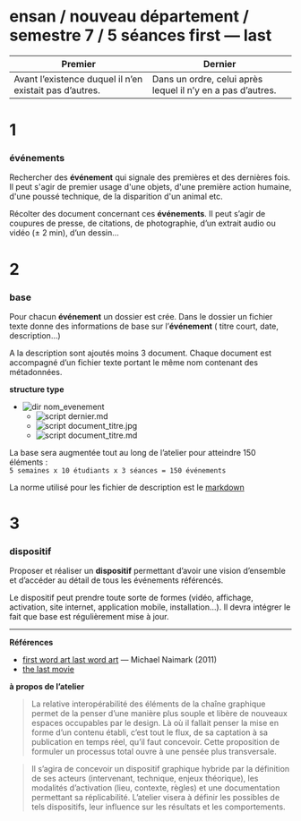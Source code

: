ensan / nouveau département / semestre 7 / 5 séances
first — last
==========


|     Premier                                            | Dernier                                                     |
| ------------------------------------------------------ | ----------------------------------------------------------- |
| Avant l’existence duquel il n’en existait pas d’autres.| Dans un ordre, celui après lequel il n’y en a pas d’autres. |


# 1
### événements
Rechercher des **événement** qui signale des premières et des dernières fois. Il peut s'agir de premier usage d'une objets, d'une première action humaine, d'une poussé technique, de la disparition d'un animal etc.

Récolter des document concernant ces **événements**. Il peut s’agir de coupures de presse, de citations, de photographie, d’un extrait audio ou vidéo (± 2 min), d’un dessin… 

# 2
### base
Pour chacun **événement** un dossier est crée. Dans le dossier un fichier texte donne des informations de base sur l’**événement** ( titre court, date, description…) 

A la description sont ajoutés moins 3 document. Chaque document est accompagné d’un fichier texte portant le même nom contenant des métadonnées.

**structure type**
- ![dir](http://www.apache.org/icons/dir.gif) nom_evenement
  - ![script](http://www.apache.org/icons/script.gif) dernier.md
  - ![script](http://www.apache.org/icons/image2.gif) document_titre.jpg
  - ![script](http://www.apache.org/icons/script.gif) document_titre.md

La base sera augmentée tout au long de l’atelier pour atteindre 150 éléments :  
`5 semaines x 10 étudiants x 3 séances = 150 événements`

La norme utilisé pour les fichier de description est le [markdown](http://fr.wikipedia.org/wiki/Markdown)

# 3
### dispositif
Proposer et réaliser un **dispositif** permettant d’avoir une vision d’ensemble et d’accéder au détail de tous les événements référencés.

Le dispositif peut prendre toute sorte de formes (vidéo, affichage, activation, site internet, application mobile, installation…). Il devra intégrer le fait que base est régulièrement mise à jour.

----

**Références**

- [first word art last word art](http://www.naimark.net/writing/firstword.html) — Michael Naimark (2011)
- [the last movie](http://fr.wikipedia.org/wiki/The_Last_Movie)

**à propos de l’atelier**

> La relative interopérabilité des éléments de la chaîne graphique permet de la penser d’une manière plus souple et libère de nouveaux espaces occupables par le design. Là où il fallait penser la mise en forme d’un contenu établi, c’est tout le flux, de sa captation à sa publication en temps réel, qu’il faut concevoir. Cette proposition de formuler un processus total ouvre à une pensée plus transversale.


> Il s’agira de concevoir un dispositif graphique hybride par la définition de ses acteurs (intervenant, technique, enjeux théorique), les modalités d’activation (lieu, contexte, règles) et une documentation permettant sa réplicabilité. L’atelier visera à définir les possibles de tels dispositifs, leur influence sur les résultats et les comportements.
